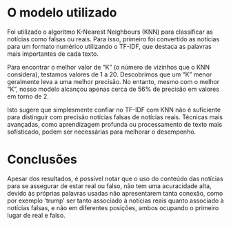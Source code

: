 # O modelo utilizado
Foi utilizado o algoritmo K-Nearest Neighbours (KNN) para classificar as notícias como falsas ou reais. Para isso, primeiro foi convertido as notícias para um formato numérico utilizando o TF-IDF, que destaca as palavras mais importantes de cada texto.

Para encontrar o melhor valor de “K” (o número de vizinhos que o KNN considera), testamos valores de 1 a 20. Descobrimos que um “K” menor geralmente leva a uma melhor precisão. No entanto, mesmo com o melhor “K”, nosso modelo alcançou apenas cerca de 56% de precisão em valores em torno de 2.

Isto sugere que simplesmente confiar no TF-IDF com KNN não é suficiente para distinguir com precisão notícias falsas de notícias reais. Técnicas mais avançadas, como aprendizagem profunda ou processamento de texto mais sofisticado, podem ser necessárias para melhorar o desempenho.

# Conclusões
Apesar dos resultados, é possível notar que o uso do conteúdo das notícias para se assegurar de estar real ou falso, não tem uma acuracidade alta, devido às próprias palavras usadas não apresentarem tanta conexão, como por exemplo 'trump' ser tanto associado à notícias reais quanto associado à notícias falsas, e não em diferentes posições, ambos ocupando o primeiro lugar de real e falso.
